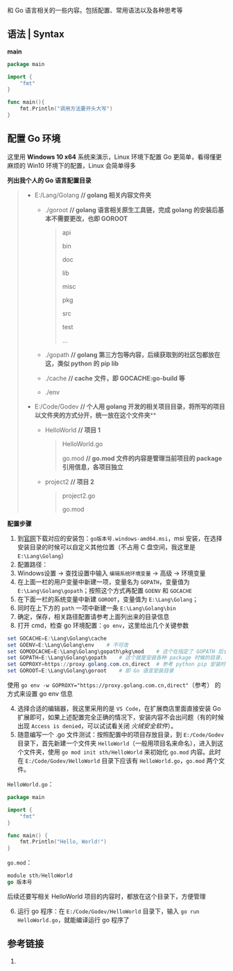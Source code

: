 和 Go 语言相关的一些内容。包括配置、常用语法以及各种思考等

## 语法 | Syntax

**main**

```go
package main

import {
    "fmt"
}

func main(){
    fmt.Println("调用方法要开头大写")
}
```

## 配置 Go 环境

这里用 **Windows 10 x64** 系统来演示，Linux 环境下配置 Go 更简单，看得懂更麻烦的 Win10 环境下的配置，Linux 会简单得多

**列出我个人的 Go 语言配置目录**

> * E:/Lang/Golang	 **// golang 相关内容文件夹**
>
>   * ./goroot	 **// golang 语言相关原生工具链，完成 golang 的安装后基本不需要更改，也即 GOROOT**
>
>     > api
>     >
>     > bin
>     >
>     > doc
>     >
>     > lib
>     >
>     > misc
>     >
>     > pkg
>     >
>     > src
>     >
>     > test
>     >
>     > ...
>     >
>   * ./gopath	 **// golang 第三方包等内容，后续获取到的社区包都放在这，类似 python 的 pip lib**
>   * ./cache	 **// cache 文件，即 GOCACHE:go-build 等**
>   * ./env
> * E:/Code/Godev	 **// 个人用 golang 开发的相关项目目录，将所写的项目以文件夹的方式分开，统一放在这个文件夹****
>
>   * HelloWorld	 **// 项目 1**
>
>     > HelloWorld.go
>     >
>     > go.mod	 **// go.mod 文件的内容是管理当前项目的 package 引用信息，各项目独立**
>     >
>   * project2	 **// 项目 2**
>
>     > project2.go
>     >
>     > go.mod
>     >

**配置步骤**

1. 到[官网](https://go.dev/)下载对应的安装包：`go版本号.windows-amd64.msi`，msi 安装，在选择安装目录的时候可以自定义其他位置（不占用 C 盘空间，我这里是 `E:\Lang\Golang`）
2. 配置路径：
3. Windows设置 -> 查找设置中输入 `编辑系统环境变量` -> 高级 -> 环境变量
4. 在上面一栏的用户变量中新建一项，变量名为 `GOPATH`，变量值为 `E:\Lang\Golang\gopath`；按照这个方式再配置  `GOENV` 和 `GOCACHE`
5. 在下面一栏的系统变量中新建 `GOROOT`，变量值为 `E:\Lang\Golang`；
6. 同时在上下方的 `path` 一项中新建一条 `E:\Lang\Golang\bin`
7. 确定，保存，相关路径配置请参考上面列出来的目录信息
8. 打开 cmd，检查 go 环境配置：`go env`，这里给出几个关键参数

```powershell
set GOCACHE=E:\Lang\Golang\cache
set GOENV=E:\Lang\Golang\env	# 不可改
set GOMODCACHE=E:\Lang\Golang\gopath\pkg\mod	# 这个在指定了 GOPATH 后会自动配置
set GOPATH=E:\Lang\Golang\gopath	# 这个就是安装各种 package 时候的目录，类似于 python 的 lib 目录
set GOPROXY=https://proxy.golang.com.cn,direct	# 参考 python pip 安装时指定安装源
set GOROOT=E:\Lang\Golang\goroot	# 即 Go 语言安装目录
```

使用 `go env -w GOPROXY="https://proxy.golang.com.cn,direct"`（参考） 的方式来设置 go env 信息

4. 选择合适的编辑器，我这里采用的是 `VS Code`，在扩展商店里面直接安装 Go 扩展即可，如果上述配置完全正确的情况下，安装内容不会出问题（有的时候出现 `Access is denied`，可以试试看关闭 *火绒安全软件*）。
5. 随意编写一个 .go 文件测试：按照配置中的项目存放目录，到 `E:/Code/Godev` 目录下，首先新建一个文件夹 `HelloWorld`（一般用项目名来命名），进入到这个文件夹，使用 `go mod init sth/HelloWorld` 来初始化 `go.mod` 内容。此时在 `E:/Code/Godev/HelloWorld` 目录下应该有 `HelloWorld.go`，`go.mod` 两个文件。

`HelloWorld.go`：

```go
package main

import {
    "fmt"
}

func main() {
    fmt.Println("Hello, World!")
}
```

`go.mod`：

```go
module sth/HelloWorld
go 版本号
```

后续还要写相关 HelloWorld 项目的内容时，都放在这个目录下，方便管理

6. 运行 go 程序：在 `E:/Code/Godev/HelloWorld` 目录下，输入 `go run HelloWorld.go`，就能编译运行 go 程序了

## 参考链接

1. 